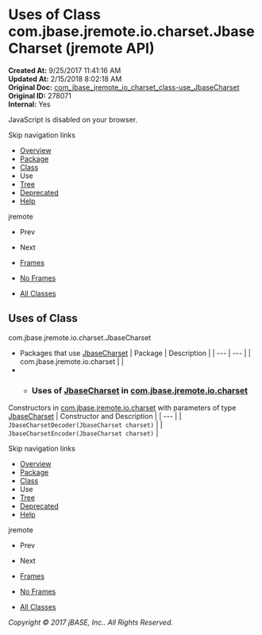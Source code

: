 # Uses of Class com.jbase.jremote.io.charset.JbaseCharset (jremote   API)

**Created At:** 9/25/2017 11:41:16 AM  
**Updated At:** 2/15/2018 8:02:18 AM  
**Original Doc:** [com_jbase_jremote_io_charset_class-use_JbaseCharset](https://docs.jbase.com/39252-class-use/com_jbase_jremote_io_charset_class-use_JbaseCharset)  
**Original ID:** 278071  
**Internal:** Yes  

<!--<br>    try {<br>        if (location.href.indexOf('is-external=true') == -1) {<br>            parent.document.title="Uses of Class com.jbase.jremote.io.charset.JbaseCharset (jremote   API)";<br>        }<br>    }<br>    catch(err) {<br>    }<br>//-->
JavaScript is disabled on your browser.

Skip navigation links

- [Overview](../../../../../../overview-summary.html)
- [Package](./../../com.jbase.jremote.io.charset-%28jremote---api%29)
- [Class](./../../jbasecharset-%28jremote---api%29 "class in com.jbase.jremote.io.charset")
- Use
- [Tree](./../../com.jbase.jremote.io.charset-class-hierarchy-%28jremote---api%29)
- [Deprecated](../../../../../../deprecated-list.html)
- [Help](../../../../../../help-doc.html)


jremote <br>

- Prev
- Next


- [Frames](./.)
- [No Frames](./.)


- [All Classes](../../../../../../allclasses-noframe.html)


<!--<br>  allClassesLink = document.getElementById("allclasses\_navbar\_top");<br>  if(window==top) {<br>    allClassesLink.style.display = "block";<br>  }<br>  else {<br>    allClassesLink.style.display = "none";<br>  }<br>  //-->

## Uses of Class
com.jbase.jremote.io.charset.JbaseCharset

- Packages that use [JbaseCharset](./../../jbasecharset-%28jremote---api%29 "class in com.jbase.jremote.io.charset") | Package | Description |
| --- | --- |
| com.jbase.jremote.io.charset |   |
- - ### Uses of [JbaseCharset](./../../jbasecharset-%28jremote---api%29 "class in com.jbase.jremote.io.charset") in [com.jbase.jremote.io.charset](./../../com.jbase.jremote.io.charset-%28jremote---api%29)


Constructors in [com.jbase.jremote.io.charset](./../../com.jbase.jremote.io.charset-%28jremote---api%29) with parameters of type [JbaseCharset](./../../jbasecharset-%28jremote---api%29 "class in com.jbase.jremote.io.charset") | Constructor and Description |
| --- |
| `JbaseCharsetDecoder(JbaseCharset charset)`  |
| `JbaseCharsetEncoder(JbaseCharset charset)`  |

Skip navigation links

- [Overview](../../../../../../overview-summary.html)
- [Package](./../../com.jbase.jremote.io.charset-%28jremote---api%29)
- [Class](./../../jbasecharset-%28jremote---api%29 "class in com.jbase.jremote.io.charset")
- Use
- [Tree](./../../com.jbase.jremote.io.charset-class-hierarchy-%28jremote---api%29)
- [Deprecated](../../../../../../deprecated-list.html)
- [Help](../../../../../../help-doc.html)


jremote <br>

- Prev
- Next


- [Frames](./.)
- [No Frames](./.)


- [All Classes](../../../../../../allclasses-noframe.html)


<!--<br>  allClassesLink = document.getElementById("allclasses\_navbar\_bottom");<br>  if(window==top) {<br>    allClassesLink.style.display = "block";<br>  }<br>  else {<br>    allClassesLink.style.display = "none";<br>  }<br>  //-->

*Copyright © 2017 jBASE, Inc.. All Rights Reserved.*
